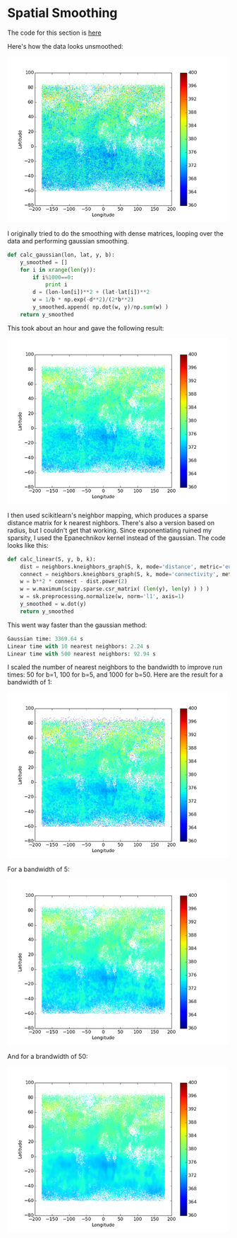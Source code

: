 # Spatial Smoothing

The code for this section is [here](spatial_smoothing.py)

Here's how the data looks unsmoothed:

<img src="https://github.com/afwebb/SDS-385/blob/master/week8/unsmoothed.png" width="500">

I originally tried to do the smoothing with dense matrices, looping over the data and performing gaussian smoothing. 

```python 
def calc_gaussian(lon, lat, y, b):
    y_smoothed = []
    for i in xrange(len(y)):
        if i%1000==0:
            print i
        d = (lon-lon[i])**2 + (lat-lat[i])**2
        w = 1/b * np.exp(-d**2)/(2*b**2)
        y_smoothed.append( np.dot(w, y)/np.sum(w) )
    return y_smoothed
```

This took about an hour and gave the following result:

<img src="https://github.com/afwebb/SDS-385/blob/master/week8/linear_10.png" width="500">

I then used scikitlearn's neighbor mapping, which produces a sparse distance matrix for k nearest nighbors. There's also a version based on radius, but I couldn't get that working. Since exponentiating ruined my sparsity, I used the Epanechnikov kernel instead of the gaussian. The code looks like this:

```python
def calc_linear(S, y, b, k):
    dist = neighbors.kneighbors_graph(S, k, mode='distance', metric='euclidean', p=2, n_jobs=-1)
    connect = neighbors.kneighbors_graph(S, k, mode='connectivity', metric='euclidean', p=2, n_jobs=-1)
    w = b**2 * connect - dist.power(2)
    w = w.maximum(scipy.sparse.csr_matrix( (len(y), len(y) ) ) )
    w = sk.preprocessing.normalize(w, norm='l1', axis=1)
    y_smoothed = w.dot(y)
    return y_smoothed
```

This went way faster than the gaussian method: 

```python
Gaussian time: 3369.64 s
Linear time with 10 nearest neighbors: 2.24 s
Linear time with 500 nearest neighbors: 92.94 s
```

I scaled the number of nearest neighbors to the bandwidth to improve run times: 50 for b=1, 100 for b=5, and 1000 for b=50. Here are the result for a bandwidth of 1:

<img src="https://github.com/afwebb/SDS-385/blob/master/week8/sparse_1.png" width="500">

For a bandwidth of 5:

<img src="https://github.com/afwebb/SDS-385/blob/master/week8/sparse_5.png" width="500">

And for a brandwidth of 50:

<img src="https://github.com/afwebb/SDS-385/blob/master/week8/linear_500.png" width="500">
